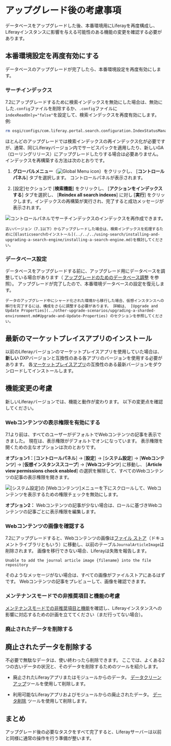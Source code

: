 # アップグレード後の考慮事項

データベースをアップグレードした後、本番環境用にLiferayを再度構成し、Liferayインスタンスに影響を与える可能性のある機能の変更を確認する必要があります。

<a name="re-enable-production-settings" />

## 本番環境設定を再度有効にする

データベースのアップグレードが完了したら、本番環境設定を再度有効にします。

<a name="search-indexing" />

### サーチインデックス

7.2にアップグレードするために検索インデックスを無効にした場合は、無効にした`.config`ファイルを削除するか、`.config`ファイルに`indexReadOnly="false"`を設定して、検索インデックスを再度有効にします。 例:

```bash
rm osgi/configs/com.liferay.portal.search.configuration.IndexStatusManagerConfiguration.config
```

ほとんどのアップグレードでは検索インデックスの再インデックス化が必要ですが、通常、同じLiferayバージョン内でサービスパックを適用したり、新しいGA（ローリングリリース）にアップグレードしたりする場合は必要ありません。 インデックスを再構築する方法は次のとおりです。

1. **グローバルメニュー**（![Global Menu icon](./post-upgrade-considerations/images/01.png)）をクリックし、 [**コントロールパネル**] タブを選択します。 コントロールパネルが表示されます。

2.  [設定]セクションで [**検索機能**] をクリックし、 [**アクションをインデックスする**] タブを選択し、 [**Reindex all search indexes**] に対し [**実行**] をクリックします。インデックスの再構築が実行され、完了すると成功メッセージが表示されます。

![コントロールパネルでサーチインデックスのインデックスを再作成できます。](./post-upgrade-considerations/images/02.png)

```{note}
古いバージョン（7.1以下）からアップグレードした場合は、検索インデックスを処理するために[Elasticsearchのインストール](../../../using-search/installing-and-upgrading-a-search-engine/installing-a-search-engine.md)を検討してください。
```

<a name="database-configurations" />

### データベース設定

データベースをアップグレードする前に、アップグレード用にデータベースを調整している場合があります（ [アップグレードのためのデータベース調整](../upgrade-stability-and-performance/database-tuning-for-upgrades.md) を参照）。 アップグレードが完了したので、本番環境データベースの設定を復元します。

```{note}
データのアップグレード中にシャード化された環境から移行した場合、仮想インスタンスへの移行を完了するには、構成をさらに調整する必要があります。 詳細は、 [Upgrade and Update Properties](../other-upgrade-scenarios/upgrading-a-sharded-environment.md#Upgrade-and-Update-Properties) のセクションを参照してください。
```

<a name="installing-the-latest-marketplace-apps" />

## 最新のマーケットプレイスアプリのインストール

以前のLiferayバージョンのマーケットプレイスアプリを使用していた場合は、 **新しい** DXPバージョンと互換性のある各アプリのバージョンを使用する必要があります。 各[マーケットプレイスアプリ](../../../system-administration/installing-and-managing-apps/installing-apps/downloading-apps.md)の互換性のある最新バージョンをダウンロードしてインストールします。

<a name="accounting-for-feature-changes" />

<a name="accounting-for-feature-changes" />

## 機能変更の考慮

新しいLiferayバージョンでは、機能と動作が変わります。 以下の変更点を確認してください。

<a name="enable-web-content-view-permissions" />

### Webコンテンツの表示権限を有効にする

7.1より前は、すべてのユーザーがデフォルトでWebコンテンツの記事を表示できました。 現在は、表示権限がデフォルトでオンになっています。 表示権限を開くための主なオプションは次のとおりです。

**オプション1：**[**コントロールパネル**] → [**設定**] → [**システム設定**] → [**Webコンテンツ**] → [**仮想インスタンススコープ**] → [**Webコンテンツ**] に移動し、 [**Article view permissions check enabled**] の選択を解除して、すべてのWebコンテンツの記事の表示権限を開きます。

![[システム設定]の [Webコンテンツ]メニューを下にスクロールして、Webコンテンツを表示するための権限チェックを無効にします。](./post-upgrade-considerations/images/03.png)

**オプション2：** Webコンテンツの記事が少ない場合は、ロールに基づきWebコンテンツの記事ごとに表示権限を編集します。

<a name="check-web-content-images" />

### Webコンテンツの画像を確認する

7.2にアップグレードすると、Webコンテンツの画像は[ファイル ストア](../../../system-administration/file-storage/configuring-file-storage.md)（ドキュメントライブラリともいう）に移動し、以前のテーブル`JournalArticleImage`は削除されます。 画像を移行できない場合、Liferayは失敗を報告します。

```
Unable to add the journal article image {filename} into the file repository
```

そのようなメッセージがない場合は、すべての画像がファイルストアにあるはずです。 Webコンテンツの記事をプレビューして、画像を確認できます。

<a name="account-for-deprecations-and-features-in-maintenance-mode" />

### メンテナンスモードでの非推奨項目と機能の考慮

[メンテナンスモードでの非推奨項目と機能](../reference/maintenance-mode-and-deprecations-in-7-3.md)を確認し、Liferayインスタンスへの影響に対応するための計画を立ててください（まだ行ってない場合）。

<a name="remove-obsolete-data" />

### 廃止されたデータを削除する

## 廃止されたデータを削除する

不必要で無駄なデータは、使い終わったら削除できます。 ここでは、よくある2つの古いデータの状況と、そのデータを削除するためのツールを紹介します。

* 廃止されたLiferayアプリまたはモジュールからのデータ。 [データクリーンアップ](../reference/data-cleanup.md)ツールを使用して削除します。

* 利用可能なLiferayアプリおよびモジュールからの廃止されたデータ。 [データ削除](../reference/data-removal.md) ツールを使用して削除します。

<a name="conclusion" />

<a name="conclusion" />

## まとめ

アップグレード後の必要なタスクをすべて完了すると、Liferayサーバーは以前と同様に通常の操作を行う準備が整います。 　